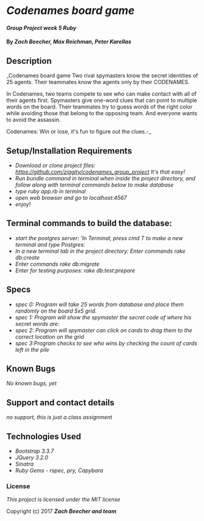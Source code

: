 # _Codenames board game_

#### _Group Project week 5 Ruby_

#### By _**Zach Beecher, Max Reichman, Peter Karellas**_

## Description

_Codenames board game Two rival spymasters know the secret identities of 25 agents. Their teammates know the agents only by their CODENAMES.

In Codenames, two teams compete to see who can make contact with all of their agents first. Spymasters give one-word clues that can point to multiple words on the board. Their teammates try to guess words of the right color while avoiding those that belong to the opposing team. And everyone wants to avoid the assassin.

Codenames: Win or lose, it's fun to figure out the clues.-_

## Setup/Installation Requirements

* _Download or clone project files: https://github.com/ziggity/codenames_group_project It's that easy!_
* _Run bundle command in terminal when inside the project directory, and follow along with terminal commands below to make database_
* _type ruby app.rb in terminal_
* _open web browser and go to localhost:4567_
* _enjoy!_

## Terminal commands to build the database:
* _start the postgres server: 'In Terminal, press cmd T to make a new terminal and type Postgres:_
* _In a new terminal tab in the project directory: Enter commands rake db:create_
* _Enter commands rake db:migrate_
* _Enter for testing purposes: rake db:test:prepare_

## Specs

* _spec 0: Program will take 25 words from database and place them randomly on the board 5x5 grid._
* _spec 1: Program will show the spymaster the secret code of where his secret words are:_
* _spec 2: Program will spymaster can click on cards to drag them to the correct location on the grid_
* _spec 3:Program checks to see who wins by checking the count of cards left in the pile_

## Known Bugs

_No known bugs, yet_

## Support and contact details

_no support, this is just a class assignment_

## Technologies Used
* _Bootstrap 3.3.7_
* _JQuery 3.2.0_
* _Sinatra_
* _Ruby Gems - rspec, pry, Capybara_

### License

*This project is licensed under the MIT license*

Copyright (c) 2017 **_Zach Beecher and team_**
